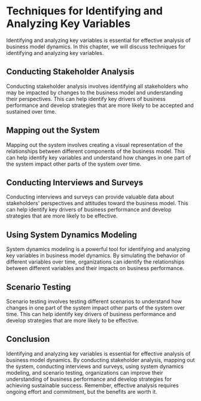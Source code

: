 # Techniques for Identifying and Analyzing Key Variables

Identifying and analyzing key variables is essential for effective analysis of business model dynamics. In this chapter, we will discuss techniques for identifying and analyzing key variables.

Conducting Stakeholder Analysis
-------------------------------

Conducting stakeholder analysis involves identifying all stakeholders who may be impacted by changes to the business model and understanding their perspectives. This can help identify key drivers of business performance and develop strategies that are more likely to be accepted and sustained over time.

Mapping out the System
----------------------

Mapping out the system involves creating a visual representation of the relationships between different components of the business model. This can help identify key variables and understand how changes in one part of the system impact other parts of the system over time.

Conducting Interviews and Surveys
---------------------------------

Conducting interviews and surveys can provide valuable data about stakeholders' perspectives and attitudes toward the business model. This can help identify key drivers of business performance and develop strategies that are more likely to be effective.

Using System Dynamics Modeling
------------------------------

System dynamics modeling is a powerful tool for identifying and analyzing key variables in business model dynamics. By simulating the behavior of different variables over time, organizations can identify the relationships between different variables and their impacts on business performance.

Scenario Testing
----------------

Scenario testing involves testing different scenarios to understand how changes in one part of the system impact other parts of the system over time. This can help identify key drivers of business performance and develop strategies that are more likely to be effective.

Conclusion
----------

Identifying and analyzing key variables is essential for effective analysis of business model dynamics. By conducting stakeholder analysis, mapping out the system, conducting interviews and surveys, using system dynamics modeling, and scenario testing, organizations can improve their understanding of business performance and develop strategies for achieving sustainable success. Remember, effective analysis requires ongoing effort and commitment, but the benefits are worth it.
